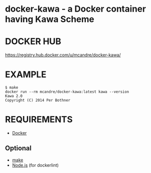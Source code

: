 # docker-kawa - a Docker container having Kawa Scheme

# DOCKER HUB

https://registry.hub.docker.com/u/mcandre/docker-kawa/

# EXAMPLE

```
$ make
docker run --rm mcandre/docker-kawa:latest kawa --version
Kawa 2.0
Copyright (C) 2014 Per Bothner
```

# REQUIREMENTS

* [Docker](https://www.docker.com/)

## Optional

* [make](http://www.gnu.org/software/make/)
* [Node.js](https://nodejs.org/en/) (for dockerlint)
